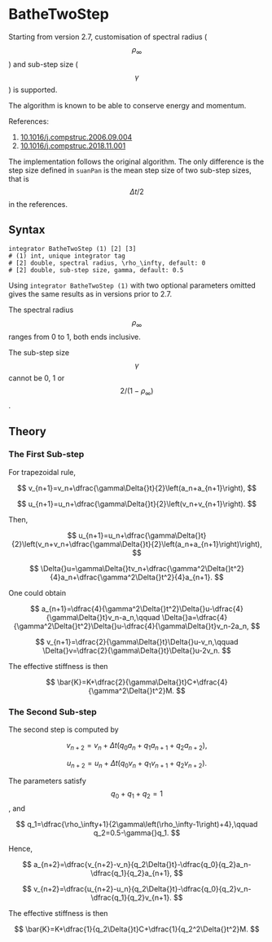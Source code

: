 # BatheTwoStep

Starting from version 2.7, customisation of spectral radius ($$\rho_\infty$$) and sub-step size ($$\gamma$$) is supported.

The algorithm is known to be able to conserve energy and momentum.

References:

1. [10.1016/j.compstruc.2006.09.004](https://doi.org/10.1016/j.compstruc.2006.09.004)
2. [10.1016/j.compstruc.2018.11.001](https://doi.org/10.1016/j.compstruc.2018.11.001)

The implementation follows the original algorithm. The only difference is the step size defined in `suanPan` is the mean step size of two sub-step sizes, that is $$\Delta{}t/2$$ in the references.

## Syntax

```
integrator BatheTwoStep (1) [2] [3]
# (1) int, unique integrator tag
# [2] double, spectral radius, \rho_\infty, default: 0
# [2] double, sub-step size, gamma, default: 0.5
```

Using `integrator BatheTwoStep (1)` with two optional parameters omitted gives the same results as in versions prior 
to 2.7.

The spectral radius $$\rho_\infty$$ ranges from 0 to 1, both ends inclusive.

The sub-step size $$\gamma$$ cannot be 0, 1 or $$2/(1-\rho_\infty)$$.

## Theory

### The First Sub-step

For trapezoidal rule,

$$
v_{n+1}=v_n+\dfrac{\gamma\Delta{}t}{2}\left(a_n+a_{n+1}\right),
$$

$$
u_{n+1}=u_n+\dfrac{\gamma\Delta{}t}{2}\left(v_n+v_{n+1}\right).
$$

Then,

$$
u_{n+1}=u_n+\dfrac{\gamma\Delta{}t}{2}\left(v_n+v_n+\dfrac{\gamma\Delta{}t}{2}\left(a_n+a_{n+1}\right)\right),
$$

$$
\Delta{}u=\gamma\Delta{}tv_n+\dfrac{\gamma^2\Delta{}t^2}{4}a_n+\dfrac{\gamma^2\Delta{}t^2}{4}a_{n+1}.
$$

One could obtain

$$
a_{n+1}=\dfrac{4}{\gamma^2\Delta{}t^2}\Delta{}u-\dfrac{4}{\gamma\Delta{}t}v_n-a_n,\qquad
\Delta{}a=\dfrac{4}{\gamma^2\Delta{}t^2}\Delta{}u-\dfrac{4}{\gamma\Delta{}t}v_n-2a_n,
$$

$$
v_{n+1}=\dfrac{2}{\gamma\Delta{}t}\Delta{}u-v_n,\qquad
\Delta{}v=\dfrac{2}{\gamma\Delta{}t}\Delta{}u-2v_n.
$$

The effective stiffness is then

$$
\bar{K}=K+\dfrac{2}{\gamma\Delta{}t}C+\dfrac{4}{\gamma^2\Delta{}t^2}M.
$$

### The Second Sub-step

The second step is computed by

$$
v_{n+2}=v_n+\Delta{}t\left(q_0a_n+q_1a_{n+1}+q_2a_{n+2}\right),
$$

$$
u_{n+2}=u_n+\Delta{}t\left(q_0v_n+q_1v_{n+1}+q_2v_{n+2}\right).
$$

The parameters satisfy $$q_0+q_1+q_2=1$$, and

$$
q_1=\dfrac{\rho_\infty+1}{2\gamma\left(\rho_\infty-1\right)+4},\qquad
q_2=0.5-\gamma{}q_1.
$$

Hence,

$$
a_{n+2}=\dfrac{v_{n+2}-v_n}{q_2\Delta{}t}-\dfrac{q_0}{q_2}a_n-\dfrac{q_1}{q_2}a_{n+1},
$$

$$
v_{n+2}=\dfrac{u_{n+2}-u_n}{q_2\Delta{}t}-\dfrac{q_0}{q_2}v_n-\dfrac{q_1}{q_2}v_{n+1}.
$$

The effective stiffness is then

$$
\bar{K}=K+\dfrac{1}{q_2\Delta{}t}C+\dfrac{1}{q_2^2\Delta{}t^2}M.
$$